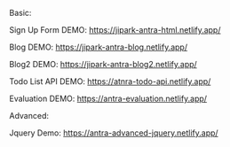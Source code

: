 Basic:

Sign Up Form DEMO: https://jipark-antra-html.netlify.app/

Blog DEMO: https://jipark-antra-blog.netlify.app/

Blog2 DEMO: https://jipark-antra-blog2.netlify.app/

Todo List API DEMO: https://atnra-todo-api.netlify.app/

Evaluation DEMO: https://antra-evaluation.netlify.app/

Advanced:

Jquery Demo: https://antra-advanced-jquery.netlify.app/

